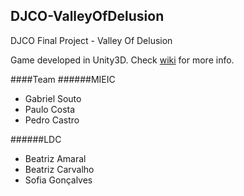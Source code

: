 ## DJCO-ValleyOfDelusion
DJCO Final Project - Valley Of Delusion

Game developed in Unity3D. Check [wiki](https://paginas.fe.up.pt/~ei12019/ValleyOfDellusion/doku.php?id=start) for more info.

####Team
######MIEIC
- Gabriel Souto
- Paulo Costa
- Pedro Castro

######LDC
- Beatriz Amaral
- Beatriz Carvalho
- Sofia Gonçalves
